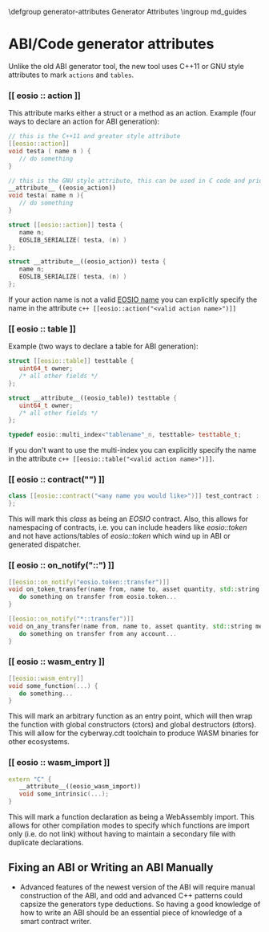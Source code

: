  \defgroup generator-attributes Generator Attributes
 \ingroup md_guides

# ABI/Code generator attributes

Unlike the old ABI generator tool, the new tool uses C++11 or GNU style attributes to mark `actions` and `tables`.

### [[ eosio :: action ]]

This attribute marks either a struct or a method as an action.
Example (four ways to declare an action for ABI generation):
```cpp
// this is the C++11 and greater style attribute
[[eosio::action]]
void testa ( name n ) {
   // do something
}

// this is the GNU style attribute, this can be used in C code and prior to C++ 11
__attribute__ ((eosio_action))
void testa( name n ){
   // do something
}

struct [[eosio::action]] testa {
   name n;
   EOSLIB_SERIALIZE( testa, (n) )
};

struct __attribute__((eosio_action)) testa {
   name n;
   EOSLIB_SERIALIZE( testa, (n) )
};
```
If your action name is not a valid [EOSIO name](https://developers.eos.io/eosio-cpp/docs/naming-conventions) you can explicitly specify the name in the attribute `c++ [[eosio::action("<valid action name>")]]`

### [[ eosio :: table ]]

Example (two ways to declare a table for ABI generation):
```cpp
struct [[eosio::table]] testtable {
   uint64_t owner;
   /* all other fields */
};

struct __attribute__((eosio_table)) testtable {
   uint64_t owner;
   /* all other fields */
};

typedef eosio::multi_index<"tablename"_n, testtable> testtable_t;
```
If you don't want to use the multi-index you can explicitly specify the name in the attribute `c++ [[eosio::table("<valid action name>")]]`.

### [[ eosio :: contract("<any name you like>") ]]

```cpp
class [[eosio::contract("<any name you would like>")]] test_contract : public eosio::contract {
};
```
This will mark this *class* as being an *EOSIO* contract. Also, this allows for namespacing of contracts, i.e. you can include headers like *eosio::token* and not have actions/tables of *eosio::token* which wind up in ABI or generated dispatcher.

### [[ eosio :: on_notify("<valid eosio account name>::<valid eosio action name>") ]]

```cpp
[[eosio::on_notify("eosio.token::transfer")]]
void on_token_transfer(name from, name to, asset quantity, std::string memo) {
   do something on transfer from eosio.token...
}

[[eosio::on_notify("*::transfer")]]
void on_any_transfer(name from, name to, asset quantity, std::string memo) {
   do something on transfer from any account...
}
```

### [[ eosio :: wasm_entry ]]

```cpp
[[eosio::wasm_entry]]
void some_function(...) {
   do something...
}
```

This will mark an arbitrary function as an entry point, which will then wrap the function with global constructors (ctors) and global destructors (dtors). This will allow for the cyberway.cdt toolchain to produce WASM binaries for other ecosystems.

### [[ eosio :: wasm_import ]]

```cpp
extern "C" {
   __attribute__((eosio_wasm_import))
   void some_intrinsic(...);
}
```

This will mark a function declaration as being a WebAssembly import. This allows for other compilation modes to specify which functions are import only (i.e. do not link) without having to maintain a secondary file with duplicate declarations.

## Fixing an ABI or Writing an ABI Manually
- Advanced features of the newest version of the ABI will require manual construction of the ABI, and odd and advanced C++ patterns could capsize the generators type deductions. So having a good knowledge of how to write an ABI should be an essential piece of knowledge of a smart contract writer.


